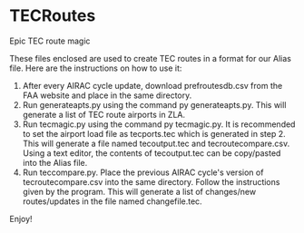 # TECRoutes
Epic TEC route magic

These files enclosed are used to create TEC routes in a format for our Alias file. Here are the instructions on how to use it:

1) After every AIRAC cycle update, download prefroutesdb.csv from the FAA website and place in the same directory. 
2) Run generateapts.py using the command py generateapts.py. This will generate a list of TEC route airports in ZLA.
3) Run tecmagic.py  using the command py tecmagic.py. It is recommended to set the airport load file as tecports.tec which is generated in step 2. This will generate a file named tecoutput.tec and tecroutecompare.csv. Using a text editor, the contents of tecoutput.tec can be copy/pasted into the Alias file.
4) Run  teccompare.py. Place the previous AIRAC cycle's version of tecroutecompare.csv into the same directory. Follow the instructions given by the program. This will generate a list of changes/new routes/updates in the file named changefile.tec.

Enjoy! 
